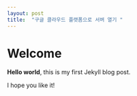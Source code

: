 ```yaml
---
layout: post
title:  "구글 클라우드 플랫폼으로 서벼 열기 "
---
```


# Welcome

**Hello world**, this is my first Jekyll blog post.

I hope you like it!
